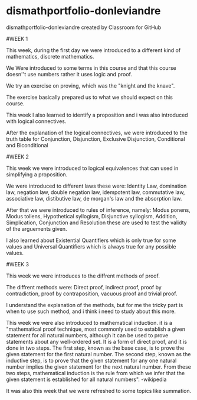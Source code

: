 # dismathportfolio-donleviandre
dismathportfolio-donleviandre created by Classroom for GitHub

#WEEK 1

This week, during the first day we were introduced to a different kind of mathematics, discrete mathematics.

We Were introduced to some terms in this course and that this course doesn''t use numbers rather it uses logic and proof.

We try an exercise on proving, which was the "knight and the knave".

The exercise basically prepared us to what we should expect on this course.

This week I also learned to identify a proposition and i was also introduced with logical connectives.

After the explanation of the logical connectives, we were introduced to the truth table for Conjunction, Disjunction, Exclusive Disjunction, Conditional and Biconditional

#WEEK 2

This week we were introduced to logical equivalences that can used in simplifying a proposition.

We were introduced to different laws these were: Identity Law, domination law, negation law, double negation law, idempotent law, commutative law, associative law, distibutive law, de morgan's law and the absorption law.

After that we were introduced to rules of inference, namely: Modus ponens, Modus tollens, Hypothetical syllogism, Disjunctive syllogism, Addition, Simplication, Conjunction and Resolution	these are used to test the validty of the arguements given.

I also learned about Existential Quantifiers which is only true for some values and Universal Quantifiers which is always true for any possible values.

#WEEK 3

This week we were introduces to the diffrent methods of proof.

The diffrent methods were: Direct proof, indirect proof, proof by contradiction, proof by contraposition, vacuous proof and trivial proof.

I understand the explanation of the methods, but for me the tricky part is when to use such method, and i think i need to study about this more.

This week we were also introduced to mathematical induction. it is a "mathematical proof technique, most commonly used to establish a given statement for all natural numbers, although it can be used to prove statements about any well-ordered set. It is a form of direct proof, and it is done in two steps. The first step, known as the base case, is to prove the given statement for the first natural number. The second step, known as the inductive step, is to prove that the given statement for any one natural number implies the given statement for the next natural number. From these two steps, mathematical induction is the rule from which we infer that the given statement is established for all natural numbers". -wikipedia

It was also this week that we were refreshed to some topics like summation.



